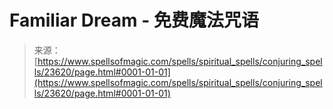 <!--yml

category: 未分类

date: 2024-06-12 19:08:52

-->

# Familiar Dream - 免费魔法咒语

> 来源：[https://www.spellsofmagic.com/spells/spiritual_spells/conjuring_spells/23620/page.html#0001-01-01](https://www.spellsofmagic.com/spells/spiritual_spells/conjuring_spells/23620/page.html#0001-01-01)
